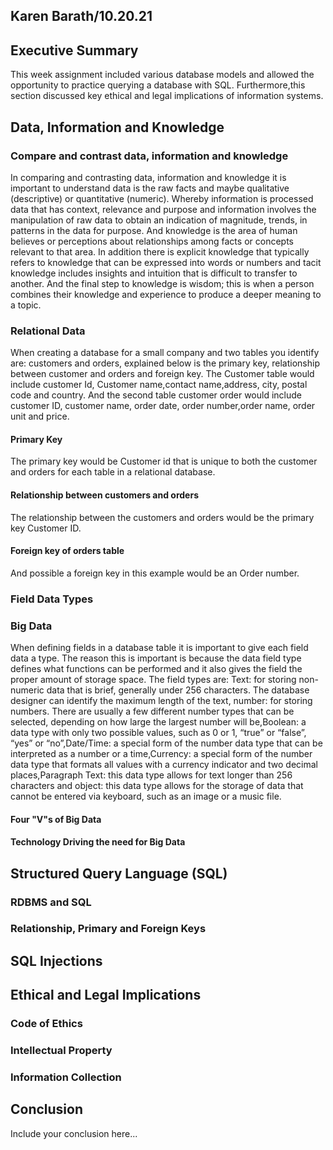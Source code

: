 ## Karen Barath/10.20.21

## Executive Summary 
This week assignment included various database models and allowed the opportunity to practice querying a database with SQL. Furthermore,this section discussed key ethical and legal implications of information systems.

## Data, Information and Knowledge
### Compare and contrast data, information and knowledge
In comparing and contrasting data, information and knowledge it is important to understand data is the raw facts and maybe qualitative (descriptive) or quantitative (numeric). Whereby information is processed data that has context, relevance and purpose and information involves the manipulation of raw data to obtain an indication of magnitude, trends, in patterns in the data for purpose. And knowledge is the area of human believes or perceptions about relationships among facts or concepts relevant to that area. In addition there is explicit knowledge that typically refers to knowledge that can be expressed into words or numbers and tacit knowledge includes insights and intuition that is difficult to transfer to another. And the final step to knowledge is wisdom; this is when a person combines their knowledge and experience to produce a deeper meaning to a topic.

### Relational Data
When creating a database for a small company and two tables you identify are: customers and orders, explained below is the primary key, relationship between customer and orders and foreign key.  The Customer table would include customer Id, Customer name,contact name,address, city, postal code and country.  And the second table customer order would include customer ID, customer name, order date, order number,order name, order unit and price.

#### Primary Key
The primary key would be Customer id that is unique to both the customer and orders for each table in a relational database.

#### Relationship between customers and orders
The relationship between the customers and orders would be the primary key Customer ID. 

#### Foreign key of orders table
And possible a foreign key in this example would be an Order number.

### Field Data Types

### Big Data
When defining fields in a database table it is important to give each field data a type. The reason this is important is because the data field type defines what functions can be performed and it also gives the field the proper amount of storage space. The field types are: Text: for storing non-numeric data that is brief, generally under 256 characters. The database designer can identify the maximum length of the text, number: for storing numbers. There are usually a few different number types that can be selected, depending on how large the largest number will be,Boolean: a data type with only two possible values, such as 0 or 1, “true” or “false”, “yes” or “no”,Date/Time: a special form of the number data type that can be interpreted as a number or a time,Currency: a special form of the number data type that formats all values with a currency indicator and two decimal places,Paragraph Text: this data type allows for text longer than 256 characters and object: this data type allows for the storage of data that cannot be entered via keyboard, such as an image or a music file.

#### Four "V"s of Big Data

#### Technology Driving the need for Big Data

## Structured Query Language (SQL) 
### RDBMS and SQL
### Relationship, Primary and Foreign Keys

## SQL Injections

## Ethical and Legal Implications
### Code of Ethics
### Intellectual Property
### Information Collection

## Conclusion
Include your conclusion here...
